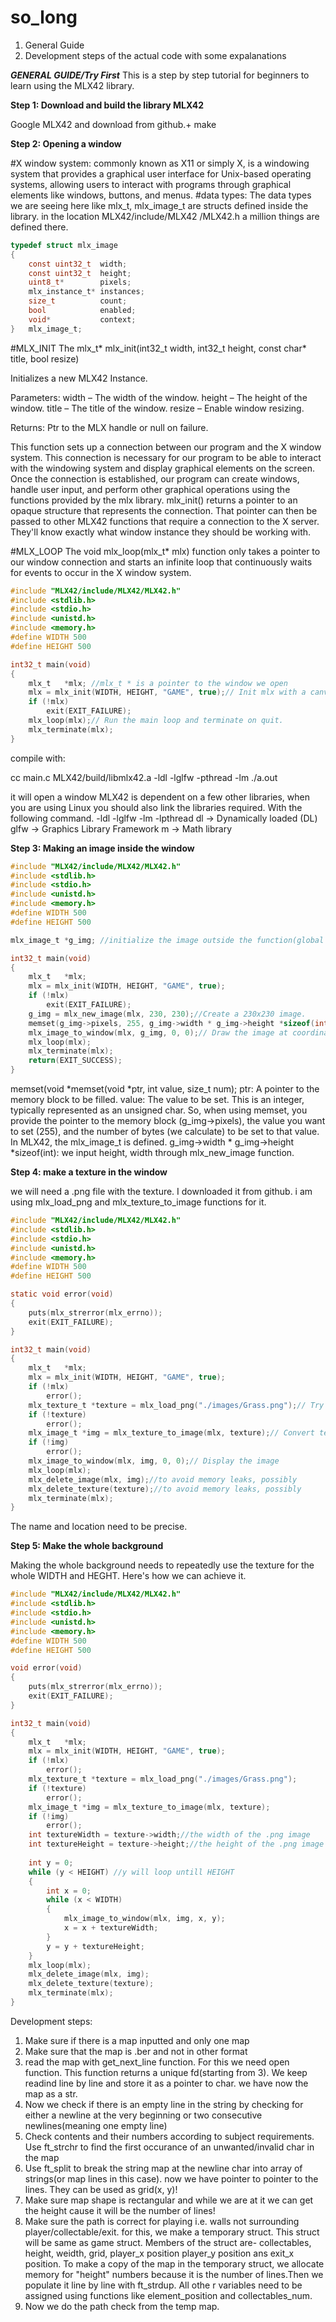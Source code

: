 # so_long

1. General Guide
2. Development steps of the actual code with some expalanations

***GENERAL GUIDE/Try First***
This is a step by step tutorial for beginners to learn using the MLX42 library. 

**Step 1: Download and build the library MLX42**

Google MLX42 and download from github.+ make

**Step 2: Opening a window**


#X window system: commonly known as X11 or simply X, is a windowing system that provides a graphical user interface for Unix-based operating systems, allowing users to interact with programs through graphical elements like windows, buttons, and menus.
#data types: The data types we are seeing here like mlx_t, mlx_image_t are structs defined inside the library. in the location MLX42/include/MLX42
/MLX42.h a million things are defined there. 
```c
typedef struct mlx_image
{
	const uint32_t	width;
	const uint32_t	height;
	uint8_t*		pixels;
	mlx_instance_t*	instances;
	size_t			count;
	bool			enabled;
	void*			context;
}	mlx_image_t;
```
#MLX_INIT
The mlx_t* mlx_init(int32_t width, int32_t height, const char* title, bool resize) 

Initializes a new MLX42 Instance.

Parameters:
width – The width of the window.
height – The height of the window.
title – The title of the window.
resize – Enable window resizing.

Returns:
Ptr to the MLX handle or null on failure.

This function sets up a connection between our program and the X window system. This connection is necessary for our program to be able to interact with the windowing system and display graphical elements on the screen. Once the connection is established, our program can create windows, handle user input, and perform other graphical operations using the functions provided by the mlx library. mlx_init() returns a pointer to an opaque structure that represents the connection. That pointer can then be passed to other MLX42 functions that require a connection to the X server. They'll know exactly what window instance they should be working with.


#MLX_LOOP
The void mlx_loop(mlx_t* mlx) function only takes a pointer to our window connection and starts an infinite loop that continuously waits for events to occur in the X window system. 

``` c
#include "MLX42/include/MLX42/MLX42.h"
#include <stdlib.h>
#include <stdio.h>
#include <unistd.h>
#include <memory.h>
#define WIDTH 500
#define HEIGHT 500

int32_t main(void)
{
	mlx_t	*mlx; //mlx_t * is a pointer to the window we open
	mlx = mlx_init(WIDTH, HEIGHT, "GAME", true);// Init mlx with a canvas size of 500x500 and the ability to resize the window.
	if (!mlx)
		exit(EXIT_FAILURE);
	mlx_loop(mlx);// Run the main loop and terminate on quit. 
	mlx_terminate(mlx);
}
```
compile with:

cc main.c MLX42/build/libmlx42.a -ldl -lglfw -pthread -lm
./a.out 

it will open a window
MLX42 is dependent on a few other libraries, when you are using Linux you should also link the libraries required. With the following command.
-ldl -lglfw -lm -lpthread
dl -> Dynamically loaded (DL)
glfw -> Graphics Library Framework
m -> Math library

**Step 3: Making an image inside the window**

``` c
#include "MLX42/include/MLX42/MLX42.h"
#include <stdlib.h>
#include <stdio.h>
#include <unistd.h>
#include <memory.h>
#define WIDTH 500
#define HEIGHT 500

mlx_image_t	*g_img; //initialize the image outside the function(global variable?)!

int32_t main(void)
{
	mlx_t	*mlx;
	mlx = mlx_init(WIDTH, HEIGHT, "GAME", true);
	if (!mlx)
		exit(EXIT_FAILURE);
	g_img = mlx_new_image(mlx, 230, 230);//Create a 230x230 image.
	memset(g_img->pixels, 255, g_img->width * g_img->height *sizeof(int));
	mlx_image_to_window(mlx, g_img, 0, 0);// Draw the image at coordinate (0, 0).
	mlx_loop(mlx);
	mlx_terminate(mlx);
	return(EXIT_SUCCESS);
}
```
memset(void *memset(void *ptr, int value, size_t num);
ptr: A pointer to the memory block to be filled.
value: The value to be set. This is an integer, typically represented as an unsigned char. 
So, when using memset, you provide the pointer to the memory block (g_img->pixels), the value you want to set (255), and the number of bytes (we calculate) to be set to that value.
In MLX42, the mlx_image_t is defined.
g_img->width * g_img->height *sizeof(int): we input height, width through mlx_new_image function.

**Step 4: make a texture in the window**

we will need a .png file with the texture. I downloaded it from github. i am using mlx_load_png and mlx_texture_to_image functions for it.
```c
#include "MLX42/include/MLX42/MLX42.h"
#include <stdlib.h>
#include <stdio.h>
#include <unistd.h>
#include <memory.h>
#define WIDTH 500
#define HEIGHT 500

static void error(void)
{
	puts(mlx_strerror(mlx_errno));
	exit(EXIT_FAILURE);
}

int32_t main(void)
{
	mlx_t	*mlx;
	mlx = mlx_init(WIDTH, HEIGHT, "GAME", true);
	if (!mlx)
		error();
	mlx_texture_t *texture = mlx_load_png("./images/Grass.png");// Try to load the file
	if (!texture)
		error();
	mlx_image_t	*img = mlx_texture_to_image(mlx, texture);// Convert texture to a displayable image
	if (!img)
		error();
	mlx_image_to_window(mlx, img, 0, 0);// Display the image
	mlx_loop(mlx);
	mlx_delete_image(mlx, img);//to avoid memory leaks, possibly
	mlx_delete_texture(texture);//to avoid memory leaks, possibly
	mlx_terminate(mlx);
}
```

The name and location need to be precise.

**Step 5: Make the whole background**

Making the whole background needs to repeatedly use the texture for the whole WIDTH and HEGHT. Here's how we can achieve it.

```c
#include "MLX42/include/MLX42/MLX42.h"
#include <stdlib.h>
#include <stdio.h>
#include <unistd.h>
#include <memory.h>
#define WIDTH 500
#define HEIGHT 500

void error(void)
{
	puts(mlx_strerror(mlx_errno));
	exit(EXIT_FAILURE);
}

int32_t main(void)
{
	mlx_t	*mlx;
	mlx = mlx_init(WIDTH, HEIGHT, "GAME", true);
	if (!mlx)
		error();
	mlx_texture_t *texture = mlx_load_png("./images/Grass.png");
	if (!texture)
		error();
	mlx_image_t	*img = mlx_texture_to_image(mlx, texture);
	if (!img)
		error();
	int textureWidth = texture->width;//the width of the .png image
	int textureHeight = texture->height;//the height of the .png image
	
	int y = 0;
	while (y < HEIGHT) //y will loop untill HEIGHT
	{
		int x = 0;
		while (x < WIDTH)
		{
			mlx_image_to_window(mlx, img, x, y);
			x = x + textureWidth;
		}
		y = y + textureHeight;
	}
	mlx_loop(mlx);
	mlx_delete_image(mlx, img);
	mlx_delete_texture(texture);
	mlx_terminate(mlx);
}
```

Development steps:
1. Make sure if there is a map inputted and only one map
2. Make sure that the map is .ber and not in other format
3. read the map with get_next_line function. For this we need open function. This function returns a unique fd(starting from 3). We keep readind line by line and store it as a pointer to char. we have now the map as a str.
4. Now we check if there is an empty line in the string by checking for either a newline at the very beginning or two consecutive newlines(meaning one empty line)
5.  Check contents and their numbers according to subject requirements. Use ft_strchr to find the first occurance of an unwanted/invalid char in the map
6.  Use ft_split to break the string map at the newline char into array of strings(or map lines in this case). now we have pointer to pointer to the lines. They can be used as grid(x, y)!
7.  Make sure map shape is rectangular and while we are at it we can get the height cause it will be the number of lines!
8.  Make sure the path is correct for playing i.e. walls not surrounding player/collectable/exit. for this, we make a temporary struct. This struct will be same as game struct. Members of the struct are- collectables, height, weidth, grid, player_x position player_y position ans exit_x position. To make a copy of the map in the temporary struct, we allocate memory for "height" numbers because it is the number of lines.Then we populate it line by line with ft_strdup. All othe r variables need to be assigned using functions like element_position and collectables_num.
9.  Now we do the path check from the temp map. 
